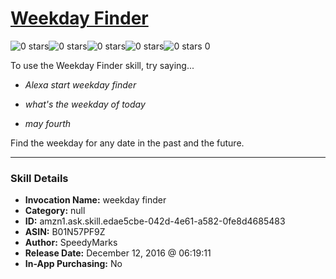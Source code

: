# [Weekday Finder](http://alexa.amazon.com/#skills/amzn1.ask.skill.edae5cbe-042d-4e61-a582-0fe8d4685483)
![0 stars](../../images/ic_star_border_black_18dp_1x.png)![0 stars](../../images/ic_star_border_black_18dp_1x.png)![0 stars](../../images/ic_star_border_black_18dp_1x.png)![0 stars](../../images/ic_star_border_black_18dp_1x.png)![0 stars](../../images/ic_star_border_black_18dp_1x.png) 0

To use the Weekday Finder skill, try saying...

* *Alexa start weekday finder*

* *what's the weekday of today*

* *may fourth*

Find the weekday for any date in the past and the future.

***

### Skill Details

* **Invocation Name:** weekday finder
* **Category:** null
* **ID:** amzn1.ask.skill.edae5cbe-042d-4e61-a582-0fe8d4685483
* **ASIN:** B01N57PF9Z
* **Author:** SpeedyMarks
* **Release Date:** December 12, 2016 @ 06:19:11
* **In-App Purchasing:** No
